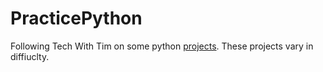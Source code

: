 # PracticePython
Following Tech With Tim on some python [projects](https://youtu.be/NpmFbWO6HPU?si=s88_TkAPitjCLdHy). These projects vary in diffiuclty. 
